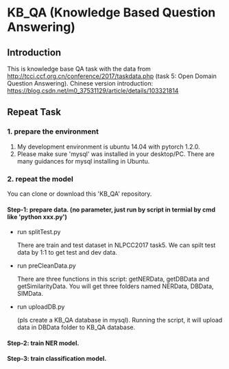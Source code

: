 # KB_QA (Knowledge Based Question Answering)

## Introduction
This is knowledge base QA task with the data from http://tcci.ccf.org.cn/conference/2017/taskdata.php (task 5: Open Domain Question Answering).
Chinese version introduction: https://blog.csdn.net/m0_37531129/article/details/103321814


## Repeat Task

### 1. prepare the environment 
1. My development environment is ubuntu 14.04 with pytorch 1.2.0.
2. Please make sure 'mysql' was installed in your desktop/PC. There are many guidances for mysql installing in Ubuntu.

### 2. repeat the model
You can clone or download this 'KB_QA' repository.

#### Step-1: prepare data. (no parameter, just run by script in termial by cmd like 'python xxx.py')
- run splitTest.py

    There are train and test dataset in NLPCC2017 task5. We can spilt test data by 1:1 to get test and dev data.
    
- run preCleanData.py 

    There are three functions in this script: getNERData, getDBData and getSimilarityData.
    You will get three folders named NERData, DBData, SIMData.
    
- run uploadDB.py

    (pls create a KB_QA database  in mysql).
    Running the script, it will upload data in DBData folder to KB_QA database.   

#### Step-2: train NER model.

#### Step-3: train classification model.





